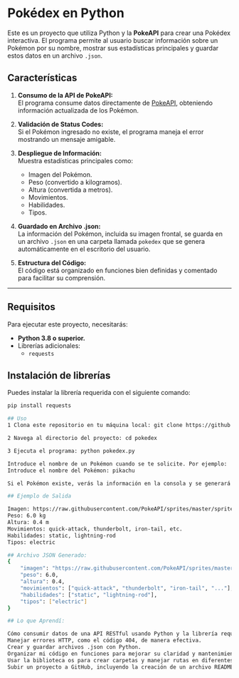 # Pokédex en Python

Este es un proyecto que utiliza Python y la **PokeAPI** para crear una Pokédex interactiva. El programa permite al usuario buscar información sobre un Pokémon por su nombre, mostrar sus estadísticas principales y guardar estos datos en un archivo `.json`.

## Características

1. **Consumo de la API de PokeAPI:**  
   El programa consume datos directamente de [PokeAPI](https://pokeapi.co/), obteniendo información actualizada de los Pokémon.

2. **Validación de Status Codes:**  
   Si el Pokémon ingresado no existe, el programa maneja el error mostrando un mensaje amigable.

3. **Despliegue de Información:**  
   Muestra estadísticas principales como:
   - Imagen del Pokémon.
   - Peso (convertido a kilogramos).
   - Altura (convertida a metros).
   - Movimientos.
   - Habilidades.
   - Tipos.

4. **Guardado en Archivo .json:**  
   La información del Pokémon, incluida su imagen frontal, se guarda en un archivo `.json` en una carpeta llamada `pokedex` que se genera automáticamente en el escritorio del usuario.

5. **Estructura del Código:**  
   El código está organizado en funciones bien definidas y comentado para facilitar su comprensión.

---

## Requisitos

Para ejecutar este proyecto, necesitarás:

- **Python 3.8 o superior.**
- Librerías adicionales:
  - `requests`

## Instalación de librerías

Puedes instalar la librería requerida con el siguiente comando:

```bash
pip install requests

## Uso
1 Clona este repositorio en tu máquina local: git clone https://github.com/tuusuario/pokedex.git

2 Navega al directorio del proyecto: cd pokedex

3 Ejecuta el programa: python pokedex.py

Introduce el nombre de un Pokémon cuando se te solicite. Por ejemplo:
Introduce el nombre del Pokémon: pikachu

Si el Pokémon existe, verás la información en la consola y se generará un archivo .json en la carpeta pokedex en tu escritorio.

## Ejemplo de Salida

Imagen: https://raw.githubusercontent.com/PokeAPI/sprites/master/sprites/pokemon/25.png
Peso: 6.0 kg
Altura: 0.4 m
Movimientos: quick-attack, thunderbolt, iron-tail, etc.
Habilidades: static, lightning-rod
Tipos: electric

## Archivo JSON Generado:
{
    "imagen": "https://raw.githubusercontent.com/PokeAPI/sprites/master/sprites/pokemon/25.png",
    "peso": 6.0,
    "altura": 0.4,
    "movimientos": ["quick-attack", "thunderbolt", "iron-tail", "..."],
    "habilidades": ["static", "lightning-rod"],
    "tipos": ["electric"]
}

## Lo que Aprendí:

Cómo consumir datos de una API RESTful usando Python y la librería requests.
Manejar errores HTTP, como el código 404, de manera efectiva.
Crear y guardar archivos .json con Python.
Organizar mi código en funciones para mejorar su claridad y mantenimiento.
Usar la biblioteca os para crear carpetas y manejar rutas en diferentes sistemas operativos.
Subir un proyecto a GitHub, incluyendo la creación de un archivo README.md detallado.